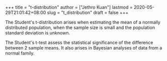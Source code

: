 +++
title = "t-distribution"
author = ["Jethro Kuan"]
lastmod = 2020-05-29T21:01:42+08:00
slug = "t_distribution"
draft = false
+++

The Student's t-distribution arises when estimating the mean of a
normally distributed population, when the sample size is small and the
population standard deviation is unknown.

The Student's t-test assess the statistical significance of the
difference between 2 sample means. It also arises in Bayesian analyses
of data from a normal family.
